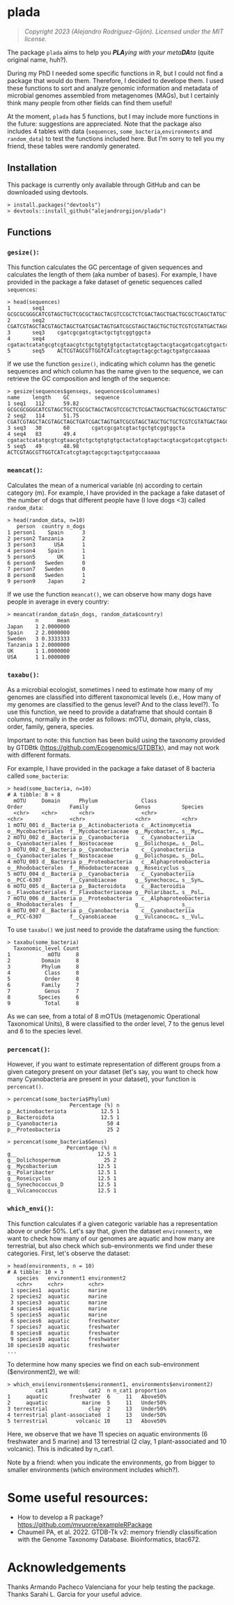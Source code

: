 # plada
> *Copyright 2023 (Alejandro Rodríguez-Gijón). Licensed under the MIT license.*

The package `plada` aims to help you <i><b>PLA</b>ying with your meta<b>DA</b>ta</i> (quite original name, huh?). 

During my PhD I needed some specific functions in R, but I could not find a package that would do them. Therefore, I decided to develope them. I used these functions to sort and analyze genomic information and metadata of microbial genomes assembled from metagenomes (MAGs), but I certainly think many people from other fields can find them useful! 

At the moment, `plada` has 5 functions, but I may include more functions in the future: suggestions are appreciated.
Note that the package also includes 4 tables with data (`sequences`, `some_bacteria`,`environments` and `random_data`) to test the functions included here. But I'm sorry to tell you my friend, these tables were randomly generated.

## Installation

This package is currently only available through GitHub and can be downloaded using devtools.

```
> install.packages("devtools")
> devtools::install_github("alejandrorgijon/plada")
```
## Functions

### `gesize()`: 
This function calculates the GC percentage of given sequences and calculates the length of them (aka number of bases).
For example, I have provided in the package a fake dataset of genetic sequences called `sequences`:

```
> head(sequences)
1       seq1    GCGCGCGGGCATCGTAGCTGCTCGCGCTAGCTACGTCCGCTCTCGACTAGCTGACTGCGCTCAGCTATGCTACGATCGTACGATCGTGCTATGCTAGTGCATGCTAGCTAGC
2       seq2    CGATCGTAGCTACGTAGCTAGCTGATCGACTAGTGATCGCGTAGCTAGCTGCTGCTCGTCGTATGACTAGCTGATCGATCGATCGATCGTAGCTAGCTAGCTAGCTGATCGTAG
3       seq3    cgatcgcgatcgtactgctgtcggtggcta
4       seq4    cgatactcatatgcgtcgtaacgtctgctgtgtgtgctactatcgtagctacgtacgatcgatcgtgactcgatcgtagactg
5       seq5    ACTCGTAGCGTTGGTCATcatcgtagctagcgctagctgatgccaaaaa
```

If we use the function `gesize()`, indicating which column has the genetic sequences and which column has the name given to the sequence, we can retrieve the GC composition and length of the sequence:

```
> gesize(sequences$genseqs, sequences$columnames)
name    length    GC        sequence
1 seq1   112      59.82    GCGCGCGGGCATCGTAGCTGCTCGCGCTAGCTACGTCCGCTCTCGACTAGCTGACTGCGCTCAGCTATGCTACGATCGTACGATCGTGCTATGCTAGTGCATGCTAGCTAGC
2 seq2   114      51.75    CGATCGTAGCTACGTAGCTAGCTGATCGACTAGTGATCGCGTAGCTAGCTGCTGCTCGTCGTATGACTAGCTGATCGATCGATCGATCGTAGCTAGCTAGCTAGCTGATCGTAG
3 seq3   30       60       cgatcgcgatcgtactgctgtcggtggcta
4 seq4   83       49.4     cgatactcatatgcgtcgtaacgtctgctgtgtgtgctactatcgtagctacgtacgatcgatcgtgactcgatcgtagactg   
5 seq5   49       48.98    ACTCGTAGCGTTGGTCATcatcgtagctagcgctagctgatgccaaaaa 
```
                                                                                                           
### `meancat()`: 
Calculates the mean of a numerical variable (n) according to certain category (m).
For example, I have provided in the package a fake dataset of the number of dogs that different people have (I love dogs <3) called `random_data`:

```
> head(random_data, n=10)
   person  country n_dogs
1 person1    Spain      3
2 person2 Tanzania      2
3 person3      USA      1
4 person4    Spain      1
5 person5       UK      1
6 person6   Sweden      0
7 person7   Sweden      0
8 person8   Sweden      1
9 person9    Japan      2
```

If we use the function `meancat()`, we can observe how many dogs have people in average in every country:

```
> meancat(random_data$n_dogs, random_data$country)
         n      mean
Japan    1 2.0000000
Spain    2 2.0000000
Sweden   3 0.3333333
Tanzania 1 2.0000000
UK       1 1.0000000
USA      1 1.0000000
```

### `taxabu()`: 

As a microbial ecologist, sometimes I need to estimate how many of my genomes are classified into different taxonomical levels (i.e., How many of my genomes are classified to the genus level? And to the class level?). To use this function, we need to provide a dataframe that should contain 8 columns, normally in the order as follows: mOTU, domain, phyla, class, order, family, genera, species.

Important to note: this function has been build using the taxonomy provided by GTDBtk (https://github.com/Ecogenomics/GTDBTk), and may not work with different formats.

For example, I have provided in the package a fake dataset of 8 bacteria called `some_bacteria`:

```
> head(some_bacteria, n=10)
# A tibble: 8 × 8
  mOTU     Domain      Phylum              Class                  Order               Family               Genus          Species
  <chr>    <chr>       <chr>               <chr>                  <chr>               <chr>                <chr>          <chr>  
1 mOTU_001 d__Bacteria p__Actinobacteriota c__Actinomycetia       o__Mycobacteriales  f__Mycobacteriaceae  g__Mycobacter… s__Myc…
2 mOTU_002 d__Bacteria p__Cyanobacteria    c__Cyanobacteriia      o__Cyanobacteriales f__Nostocaceae       g__Dolichospe… s__Dol…
3 mOTU_002 d__Bacteria p__Cyanobacteria    c__Cyanobacteriia      o__Cyanobacteriales f__Nostocaceae       g__Dolichospe… s__Dol…
4 mOTU_003 d__Bacteria p__Proteobacteria   c__Alphaproteobacteria o__Rhodobacterales  f__Rhodobacteraceae  g__Roseicyclus s__    
5 mOTU_004 d__Bacteria p__Cyanobacteria    c__Cyanobacteriia      o__PCC-6307         f__Cyanobiaceae      g__Synechococ… s__Syn…
6 mOTU_005 d__Bacteria p__Bacteroidota     c__Bacteroidia         o__Flavobacteriales f__Flavobacteriaceae g__Polaribact… s__Pol…
7 mOTU_006 d__Bacteria p__Proteobacteria   c__Alphaproteobacteria o__Rhodobacterales  f__                  g__            s__    
8 mOTU_007 d__Bacteria p__Cyanobacteria    c__Cyanobacteriia      o__PCC-6307         f__Cyanobiaceae      g__Vulcanococ… s__Vul…
```

To use `taxabu()` we just need to provide the dataframe using the function:
```
> taxabu(some_bacteria)
  Taxonomic_level Count
1            mOTU     8
2          Domain     8
3          Phylum     8
4           Class     8
5           Order     8
6          Family     7
7           Genus     7
8         Species     6
9           Total     8
```

As we can see, from a total of 8 mOTUs (metagenomic Operational Taxonomical Units), 8 were classified to the order level, 7 to the genus level and 6 to the species level.


### `percencat()`: 

However, if you want to estimate representation of different groups from a given category present on your dataset (let's say, you want to check how many Cyanobacteria are present in your dataset), your function is `percencat()`.

```
> percencat(some_bacteria$Phylum)
                    Percentage (%) n
p__Actinobacteriota           12.5 1
p__Bacteroidota               12.5 1
p__Cyanobacteria                50 4
p__Proteobacteria               25 2
```
```
> percencat(some_bacteria$Genus)
                   Percentage (%) n
g__                          12.5 1
g__Dolichospermum              25 2
g__Mycobacterium             12.5 1
g__Polaribacter              12.5 1
g__Roseicyclus               12.5 1
g__Synechococcus_D           12.5 1
g__Vulcanococcus             12.5 1
```

### `which_envi()`: 

This function calculates if a given categoric variable has a representation  above or under 50%.
Let's say that, given the dataset `environments`, we want to check how many of our genomes are aquatic and how many are terrestrial, but also check which sub-environments we find under these categories. First, let's observe the dataset:

```
> head(environments, n = 10)
# A tibble: 10 × 3
   species   environment1 environment2
   <chr>     <chr>        <chr>       
 1 species1  aquatic      marine      
 2 species2  aquatic      marine      
 3 species3  aquatic      marine      
 4 species4  aquatic      marine      
 5 species5  aquatic      marine      
 6 species6  aquatic      freshwater  
 7 species7  aquatic      freshwater  
 8 species8  aquatic      freshwater  
 9 species9  aquatic      freshwater  
10 species10 aquatic      freshwater  
...
```

To determine how many species we find on each sub-environment ($environment2), we will:

```
> which_envi(environments$environment1, environments$environment2)
         cat1             cat2  n n_cat1 proportion
1     aquatic       freshwater  6     11   Above50%
2     aquatic           marine  5     11   Under50%
3 terrestrial             clay  2     13   Under50%
4 terrestrial plant-associated  1     13   Under50%
5 terrestrial         volcanic 10     13   Above50%
```

Here, we observe that we have 11 species on aquatic environments (6 freshwater and 5 marine) and 13 terrestrial (2 clay, 1 plant-associated and 10 volcanic). This is indicated by n_cat1.

Note by a friend: when you indicate the environments, go from bigger to smaller environments (which environment includes which?).

# Some useful resources:

- How to develop a R package? https://github.com/mvuorre/exampleRPackage
- Chaumeil PA, et al. 2022. GTDB-Tk v2: memory friendly classification with the Genome Taxonomy Database. Bioinformatics, btac672.

# Acknowledgements

Thanks Armando Pacheco Valenciana for your help testing the package. Thanks Sarahi L. Garcia for your useful advice.
